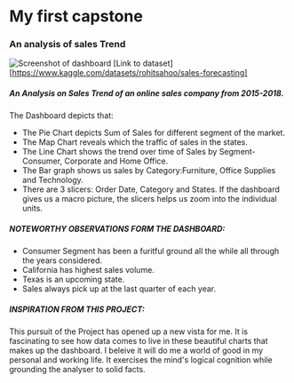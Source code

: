 # My first capstone
### An analysis of sales Trend
![Screenshot of dashboard](https://i.gyazo.com/8872346f5ae9ea346954bb9138918680.png)
[Link to dataset][https://www.kaggle.com/datasets/rohitsahoo/sales-forecasting]

##### An Analysis on Sales Trend of an online sales company from 2015-2018.

The Dashboard depicts that:
- The Pie Chart depicts Sum of Sales for different segment of the market.
- The Map Chart reveals which the traffic of sales in the states.
- The Line Chart shows the trend over time of Sales by Segment-Consumer, Corporate and Home Office.
- The Bar graph shows us sales by Category:Furniture, Office Supplies and Technology.
- There are 3 slicers: Order Date, Category and States. If the dashboard gives us a macro picture, the slicers helps us zoom into the individual units. 

##### NOTEWORTHY OBSERVATIONS FORM THE DASHBOARD:
- Consumer Segment has been a furitful ground all the while all through the years considered.
- California has highest sales volume.
- Texas is an upcoming state.
- Sales always pick up at the last quarter of each year.

##### INSPIRATION FROM THIS PROJECT:
This pursuit of the Project has opened up a new vista for me. It is fascinating to see how data comes to live in these beautiful charts that makes up the dashboard. I beleive it will do me a world of good in my personal and working life. It exercises the mind's logical cognition while grounding the analyser to solid facts.
